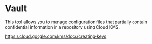 # Vault

This tool allows you to manage configuration files that partially contain confidential information in a repository using Cloud KMS.

https://cloud.google.com/kms/docs/creating-keys
